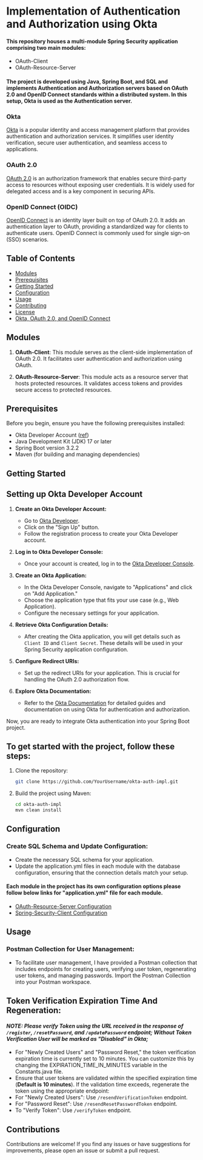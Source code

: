 # Implementation of Authentication and Authorization using Okta

#### This repository houses a multi-module Spring Security application comprising two main modules:
- OAuth-Client
- OAuth-Resource-Server

#### The project is developed using Java, Spring Boot, and SQL and implements Authentication and Authorization servers based on OAuth 2.0 and OpenID Connect standards within a distributed system. In this setup, Okta is used as the Authentication server.

### Okta

[Okta](https://www.okta.com/) is a popular identity and access management platform that provides authentication and authorization services. It simplifies user identity verification, secure user authentication, and seamless access to applications.

### OAuth 2.0

[OAuth 2.0](https://oauth.net/2/) is an authorization framework that enables secure third-party access to resources without exposing user credentials. It is widely used for delegated access and is a key component in securing APIs.

### OpenID Connect (OIDC)

[OpenID Connect](https://openid.net/connect/) is an identity layer built on top of OAuth 2.0. It adds an authentication layer to OAuth, providing a standardized way for clients to authenticate users. OpenID Connect is commonly used for single sign-on (SSO) scenarios.


## Table of Contents

- [Modules](#modules)
- [Prerequisites](#prerequisites)
- [Getting Started](#getting-started)
- [Configuration](#configuration)
- [Usage](#usage)
- [Contributing](#contributing)
- [License](#license)
- [Okta, OAuth 2.0, and OpenID Connect](#okta-oauth-20-and-openid-connect)

## Modules

1. **OAuth-Client**: This module serves as the client-side implementation of OAuth 2.0. It facilitates user authentication and authorization using OAuth.

2. **OAuth-Resource-Server**: This module acts as a resource server that hosts protected resources. It validates access tokens and provides secure access to protected resources.

## Prerequisites

Before you begin, ensure you have the following prerequisites installed:

- Okta Developer Account ([ref]())
- Java Development Kit (JDK) 17 or later
- Spring Boot version 3.2.2
- Maven (for building and managing dependencies)

## Getting Started

## Setting up Okta Developer Account

1. **Create an Okta Developer Account:**
   - Go to [Okta Developer](https://developer.okta.com/).
   - Click on the "Sign Up" button.
   - Follow the registration process to create your Okta Developer account.

2. **Log in to Okta Developer Console:**
   - Once your account is created, log in to the [Okta Developer Console](https://developer.okta.com/login/).

3. **Create an Okta Application:**
   - In the Okta Developer Console, navigate to "Applications" and click on "Add Application."
   - Choose the application type that fits your use case (e.g., Web Application).
   - Configure the necessary settings for your application.

4. **Retrieve Okta Configuration Details:**
   - After creating the Okta application, you will get details such as `Client ID` and `Client Secret`. These details will be used in your Spring Security application configuration.

5. **Configure Redirect URIs:**
   - Set up the redirect URIs for your application. This is crucial for handling the OAuth 2.0 authorization flow.

6. **Explore Okta Documentation:**
   - Refer to the [Okta Documentation](https://developer.okta.com/docs/) for detailed guides and documentation on using Okta for authentication and authorization.

Now, you are ready to integrate Okta authentication into your Spring Boot project.

## To get started with the project, follow these steps:

1. Clone the repository:

   ```bash
   git clone https://github.com/YourUsername/okta-auth-impl.git

2. Build the project using Maven:
   ```bash
   cd okta-auth-impl
   mvn clean install

## Configuration

### Create SQL Schema and Update Configuration:
- Create the necessary SQL schema for your application.
- Update the application.yml files in each module with the database configuration, ensuring that the connection details match your setup.

#### Each module in the project has its own configuration options please follow below links for "application.yml" file for each module.

- [OAuth-Resource-Server Configuration](https://github.com/BytePiston/okta-auth-impl/blob/master/oauth-resource-server/src/main/resources/application.yml)
- [Spring-Security-Client Configuration](https://github.com/BytePiston/okta-auth-impl/blob/master/spring-security-client/src/main/resources/application.yml)


## Usage

### Postman Collection for User Management:

- To facilitate user management, I have provided a Postman collection that includes endpoints for creating users, verifying user token, regenerating user tokens, and managing passwords. Import the Postman Collection into your Postman workspace.

## Token Verification Expiration Time And Regeneration:

#### **_NOTE: Please verify Token using the URL received in the response of `/register`, `/resetPassword`, and `/updatePassword` endpoint; Without Token Verification User will be marked as "Disabled" in Okta;_**

- For "Newly Created Users" and "Password Reset," the token verification expiration time is currently set to 10 minutes. You can customize this by changing the EXPIRATION_TIME_IN_MINUTES variable in the Constants.java file.
- Ensure that user tokens are validated within the specified expiration time (**Default is 10 minutes**). If the validation time exceeds, regenerate the token using the appropriate endpoint:
- For "Newly Created Users": Use `/resendVerificationToken` endpoint.
- For "Password Reset": Use `/resendResetPasswordToken` endpoint.
- To "Verify Token": Use `/verifyToken` endpoint.

## Contributions
Contributions are welcome! If you find any issues or have suggestions for improvements, please open an issue or submit a pull request.
